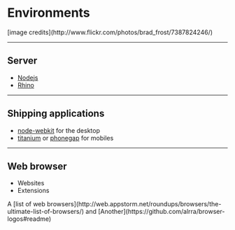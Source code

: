 Environments
============

<!-- .slide: data-background="img/02/multiple-devices.jpg" -->

<!-- .element: class="source" --> [image credits](http://www.flickr.com/photos/brad_frost/7387824246/)

---

## Server

* [Nodejs](http://nodejs.org/)
* [Rhino](https://developer.mozilla.org/en/docs/Rhino)

---

## Shipping applications

* [node-webkit](https://github.com/rogerwang/node-webkit) for the desktop
* [titanium](http://www.appcelerator.com/titanium/) or [phonegap](http://phonegap.com/) for mobiles

---

## Web browser

* Websites
* Extensions

<p class="alert">
A [list of web browsers](http://web.appstorm.net/roundups/browsers/the-ultimate-list-of-browsers/) <!-- .element: class="icontext link" -->
and
[Another](https://github.com/alrra/browser-logos#readme) <!-- .element: class="icontext link" -->
</p>
